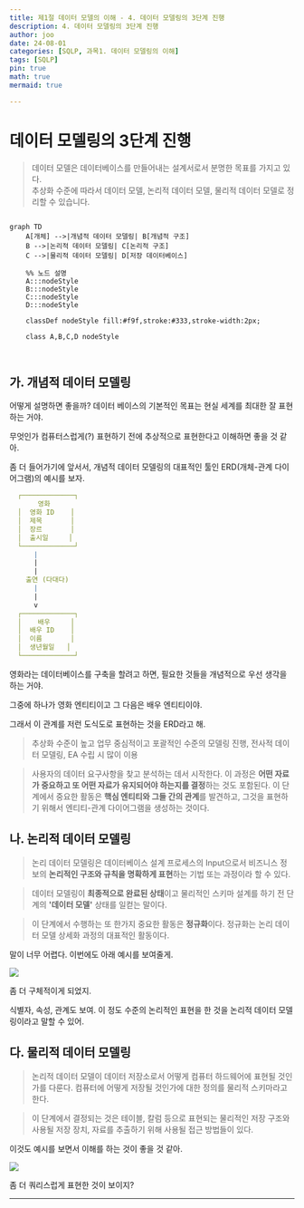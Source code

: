 ```yaml
---
title: 제1절 데이터 모델의 이해 - 4. 데이터 모델링의 3단계 진행
description: 4. 데이터 모델링의 3단계 진행
author: joo
date: 24-08-01
categories: [SQLP, 과목1. 데이터 모델링의 이해]
tags: [SQLP]
pin: true
math: true
mermaid: true

---
```


# 데이터 모델링의 3단계 진행
> 데이터 모델은 데이터베이스를 만들어내는 설계서로서 분명한 목표를 가지고 있다.<br>
> 추상화 수준에 따라서 데이터 모델, 논리적 데이터 모델, 물리적 데이터 모델로 정리할 수 있습니다.


```mermaid

graph TD
    A[개체] -->|개념적 데이터 모델링| B[개념적 구조]
    B -->|논리적 데이터 모델링| C[논리적 구조]
    C -->|물리적 데이터 모델링| D[저장 데이터베이스]

    %% 노드 설명
    A:::nodeStyle
    B:::nodeStyle
    C:::nodeStyle
    D:::nodeStyle

    classDef nodeStyle fill:#f9f,stroke:#333,stroke-width:2px;
    
    class A,B,C,D nodeStyle

    
```
## 가. 개념적 데이터 모델링

어떻게 설명하면 좋을까? 데이터 베이스의 기본적인 목표는 현실 세계를 최대한 잘 표현하는 거야.

무엇인가 컴퓨터스럽게(?) 표현하기 전에 추상적으로 표현한다고 이해하면 좋을 것 같아.

좀 더 들어가기에 앞서서, 개념적 데이터 모델링의 대표적인 툴인 ERD(개체-관계 다이어그램)의 예시를 보자.

```yaml
  ┌─────────────┐  
       영화
  │  영화 ID    │
  │  제목       │
  │  장르       │
  │  출시일     │
  └─────────────┘
      |
      |
      |
    출연 (다대다)
      |
      |
      v
  ┌─────────────┐
  │    배우     │
  │  배우 ID    │
  │  이름       │
  │  생년월일   │
  └─────────────┘

```

영화라는 데이터베이스를 구축을 할려고 하면, 필요한 것들을 개념적으로 우선 생각을 하는 거야.

그중에 하나가 영화 엔티티이고 그 다음은 배우 엔티티이야.

그래서 이 관계를 저런 도식도로 표현하는 것을 ERD라고 해.

> 추상화 수준이 높고 업무 중심적이고 포괄적인 수준의 모델링 진행, 전사적 데이터 모델링, EA 수립 시 많이 이용

> 사용자의 데이터 요구사항을 찾고 분석하는 데서 시작한다. 이 과정은 **어떤 자료가 중요하고 또 어떤 자료가 유지되어야 하는지를 결정**하는 것도 포함된다. 이 단계에서 중요한 활동은 **핵심 엔티티와 그들 간의 관계**를 발견하고, 그것을 표현하기 위해서 엔티티-관계 다이어그램을 생성하는 것이다.

## 나. 논리적 데이터 모델링

> 논리 데이터 모델링은 데이터베이스 설계 프로세스의 Input으로서 비즈니스 정보의 **논리적인 구조와 규칙을 명확하게 표현**하는 기법 또는 과정이라 할 수 있다.

> 데이터 모델링이 **최종적으로 완료된 상태**이고 물리적인 스키마 설계를 하기 전 단계의 **'데이터 모델'** 상태를 일컫는 말이다.

>이 단계에서 수행하는 또 한가지 중요한 활동은 **정규화**이다. 정규화는 논리 데이터 모델 상세화 과정의 대표적인 활동이다.

말이 너무 어렵다. 이번에도 아래 예시를 보여줄게.

![](https://jwjinn.github.io/assets/img/Sqlp/2024-08-01-21-35-54.png)

좀 더 구체적이게 되었지.

식별자, 속성, 관계도 보여. 이 정도 수준의 논리적인 표현을 한 것을 논리적 데이터 모델링이라고 말할 수 있어.

## 다. 물리적 데이터 모델링

> 논리적 데이터 모델이 데이터 저장소로서 어떻게 컴퓨터 하드웨어에 표현될 것인가를 다룬다. 컴퓨터에 어떻게 저장될 것인가에 대한 정의를 물리적 스키마라고 한다.

> 이 단계에서 결정되는 것은 테이블, 칼럼 등으로 표현되는 물리적인 저장 구조와 사용될 저장 장치, 자료를 추출하기 위해 사용될 접근 방법들이 있다.


이것도 예시를 보면서 이해를 하는 것이 좋을 것 같아.

![](https://jwjinn.github.io/assets/img/Sqlp/2024-08-01-21-45-57.png)

좀 더 쿼리스럽게 표현한 것이 보이지?

***
